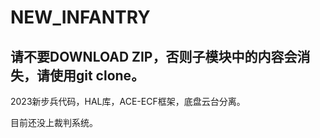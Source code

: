 # NEW_INFANTRY

## 请不要DOWNLOAD ZIP，否则子模块中的内容会消失，请使用git clone。

2023新步兵代码，HAL库，ACE-ECF框架，底盘云台分离。

目前还没上裁判系统。
